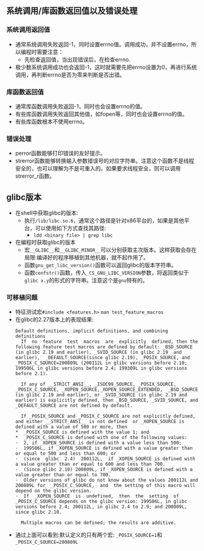 ## 系统调用/库函数返回值以及错误处理

### 系统调用返回值
- 通常系统调用失败返回-1，同时设置errno值。调用成功，并不设置errno，所以编程时需要注意：
  - 先检查返回值，当出现错误后，在检查errno.
- 极少数系统调用成功也会返回-1，这时就需要先把errno设置为0，再进行系统调用，再判断errno是否为零来判断是否出错。
### 库函数返回值
- 通常库函数调用失败返回-1，同时也会设置errno的值。
- 有些库函数调用失败返回其他值，如fopen等，同时也会设置errno的值。
- 有些库函数根本不使用errno。
### 错误处理
- perror函数能够打印错误的友好提示。
- strerror函数能够转换输入参数错误号的对应字符串。注意这个函数不是线程安全的，也可以理解为不是可重入的。如果要求线程安全，则可以调用strerror_r函数。
## glibc版本
- 在shell中获取glibc的版本:
  - 执行`/lib/libc.so.6`，通常这个路径是针对x86平台的，如果是其他平台，可以使用如下方式查找其路径:
    - `ldd <binary file> | grep libc`
- 在编程时获取glibc的版本
  - 宏`__GLIBC__`和`__GLIBC_MINOR__`可以分别获取主次版本。这样获取会存在局限:编译好的程序移植到其他机器，就不起作用了。
  - 函数`gnu_get_libc_version()`函数可以返回glibc的版本字符串。
  - 函数`confstr()`函数，传入`_CS_GNU_LIBC_VERSION`参数，将返回类似于`glibc x.y`的形式的字符串。注意这个是`gnu`特有的。

### 可移植问题
- 特征测试宏`#include <features.h>` `man test_feature_macros`
- 在glibc的2.27版本上的表现结果:
  ```
  Default definitions, implicit definitions, and combining definitions
    If  no  feature  test  macros  are  explicitly  defined, then the following feature test macros are defined by default: _BSD_SOURCE (in glibc 2.19 and earlier), _SVID_SOURCE (in glibc 2.19  and  earlier),  _DEFAULT_SOURCE(since glibc 2.19), _POSIX_SOURCE, and _POSIX_C_SOURCE=200809L (200112L in glibc versions before 2.10; 199506L in glibc versions before 2.4; 199309L in glibc versions before 2.1).                                                                                                                                  
    
    If any of __STRICT_ANSI__, _ISOC99_SOURCE, _POSIX_SOURCE, _POSIX_C_SOURCE, _XOPEN_SOURCE,_XOPEN_SOURCE_EXTENDED,  _BSD_SOURCE  (in glibc 2.19 and earlier), or _SVID_SOURCE (in glibc 2.19 and earlier) is explicitly defined, then _BSD_SOURCE, _SVID_SOURCE, and _DEFAULT_SOURCE are not defined by default.                                                                                            
    
    If _POSIX_SOURCE and _POSIX_C_SOURCE are not explicitly defined, and either __STRICT_ANSI__ is not defined  or _XOPEN_SOURCE is defined with a value of 500 or more, then                                                                                                *  _POSIX_SOURCE is defined with the value 1; and                                                                                      *  _POSIX_C_SOURCE is defined with one of the following values:                                                                          ·  2, if _XOPEN_SOURCE is defined with a value less than 500;                                                                          ·  199506L, if _XOPEN_SOURCE is defined with a value greater than or equal to 500 and less than 600; or                                ·  (since  glibc  2.4)  200112L,  if _XOPEN_SOURCE is defined with a value greater than or equal to 600 and less than 700.             ·  (Since glibc 2.10) 200809L, if _XOPEN_SOURCE is defined with a value greater than or equal to 700.                                  ·  Older versions of glibc do not know about the values 200112L and 200809L for  _POSIX_C_SOURCE,  and  the setting of this macro will depend on the glibc version.                                                                                                          ·  If  _XOPEN_SOURCE  is  undefined,  then  the  setting  of  _POSIX_C_SOURCE depends on the glibc version: 199506L, in glibc versions before 2.4; 200112L, in glibc 2.4 to 2.9; and 200809L, since glibc 2.10.   
    
    Multiple macros can be defined; the results are additive. 
  ```
- 通过上面可以看到:默认定义的只有两个宏: `_POSIX_SOURCE=1`和`_POSIX_C_SOURCE=200809L`
